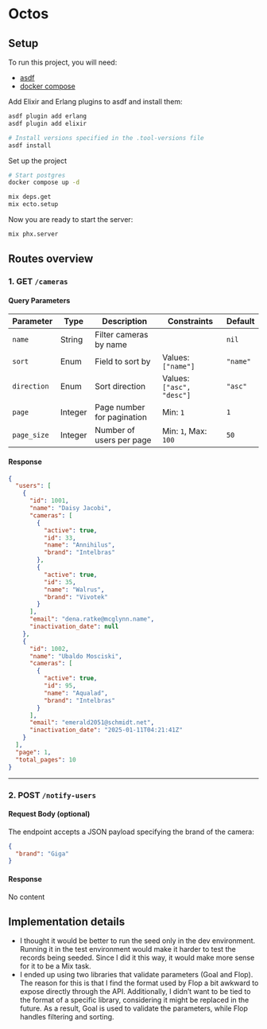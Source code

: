 # Octos

## Setup

To run this project, you will need:
- [asdf](https://asdf-vm.com/)
- [docker compose](https://docs.docker.com/compose/)

Add Elixir and Erlang plugins to asdf and install them:
```sh
asdf plugin add erlang
asdf plugin add elixir

# Install versions specified in the .tool-versions file
asdf install
```

Set up the project
```sh
# Start postgres
docker compose up -d

mix deps.get
mix ecto.setup
```

Now you are ready to start the server:
```sh
mix phx.server
```

## Routes overview

### 1. **GET `/cameras`**
#### Query Parameters

| Parameter     | Type    | Description                             | Constraints                      | Default   |
|---------------|---------|-----------------------------------------|----------------------------------|-----------|
| `name`        | String  | Filter cameras by name                  |                                  | `nil`     |
| `sort`        | Enum    | Field to sort by                        | Values: `["name"]`               | `"name"`  |
| `direction`   | Enum    | Sort direction                          | Values: `["asc", "desc"]`        | `"asc"`   |
| `page`        | Integer | Page number for pagination              | Min: `1`                         | `1`       |
| `page_size`   | Integer | Number of users per page                | Min: `1`, Max: `100`             | `50`      |

#### Response

```json
{
  "users": [
    {
      "id": 1001,
      "name": "Daisy Jacobi",
      "cameras": [
        {
          "active": true,
          "id": 33,
          "name": "Annihilus",
          "brand": "Intelbras"
        },
        {
          "active": true,
          "id": 35,
          "name": "Walrus",
          "brand": "Vivotek"
        }
      ],
      "email": "dena.ratke@mcglynn.name",
      "inactivation_date": null
    },
    {
      "id": 1002,
      "name": "Ubaldo Mosciski",
      "cameras": [
        {
          "active": true,
          "id": 95,
          "name": "Aqualad",
          "brand": "Intelbras"
        }
      ],
      "email": "emerald2051@schmidt.net",
      "inactivation_date": "2025-01-11T04:21:41Z"
    }
  ],
  "page": 1,
  "total_pages": 10
}
```

---

### 2. **POST `/notify-users`**

#### Request Body (optional)
The endpoint accepts a JSON payload specifying the brand of the camera:

```json
{
  "brand": "Giga"
}
```

#### Response

No content

## Implementation details

- I thought it would be better to run the seed only in the dev environment.
Running it in the test environment would make it harder to test the records being seeded.
Since I did it this way, it would make more sense for it to be a Mix task.
- I ended up using two libraries that validate parameters (Goal and Flop). The reason for this is that
I find the format used by Flop a bit awkward to expose directly through the API. Additionally,
I didn’t want to be tied to the format of a specific library, considering it might be replaced in the future.
As a result, Goal is used to validate the parameters, while Flop handles filtering and sorting. 

